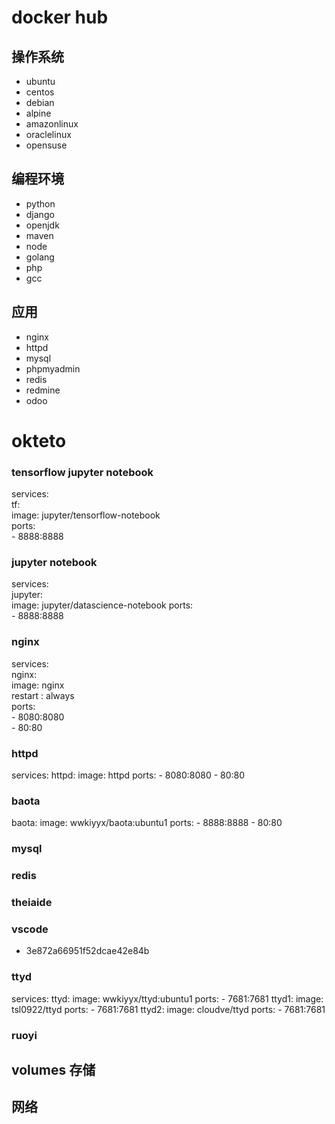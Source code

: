 # docker hub

## 操作系统

 - ubuntu
 - centos
 - debian
 - alpine
 - amazonlinux
 - oraclelinux
 - opensuse

## 编程环境

 - python
 - django
 - openjdk
 - maven
 - node
 - golang
 - php
 - gcc
 
## 应用

 - nginx
 - httpd
 - mysql
 - phpmyadmin
 - redis
 - redmine
 - odoo
 
# okteto

### tensorflow jupyter notebook

 services:   
  tf:   
    image: jupyter/tensorflow-notebook     
    ports:    
      - 8888:8888      
      
### jupyter notebook

 services:     
  jupyter:      
    image: jupyter/datascience-notebook
    ports:    
      - 8888:8888     
      
### nginx

 services:   
  nginx:   
    image: nginx    
    restart : always     
    ports:    
      - 8080:8080    
      - 80:80      
      
### httpd

 services:
  httpd:
    image: httpd
    ports:
      - 8080:8080
      - 80:80
      
### baota

  baota:
    image: wwkiyyx/baota:ubuntu1
    ports:
      - 8888:8888
      - 80:80

### mysql

### redis

### theiaide

### vscode

 - 3e872a66951f52dcae42e84b

### ttyd

 services:
  ttyd:
    image: wwkiyyx/ttyd:ubuntu1
    ports:
      - 7681:7681
  ttyd1:
    image: tsl0922/ttyd
    ports:
      - 7681:7681
  ttyd2:
    image: cloudve/ttyd
    ports:
      - 7681:7681

### ruoyi

## volumes 存储

## 网络